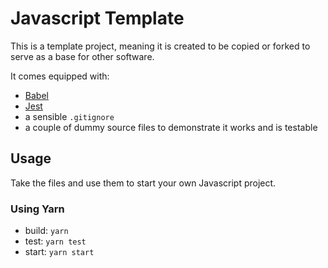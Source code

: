 # Javascript Template

This is a template project, meaning it is created to be copied or forked to serve as a base for other software.

It comes equipped with:

- [Babel](https://babeljs.io/)
- [Jest](https://jestjs.io/)
- a sensible `.gitignore`
- a couple of dummy source files to demonstrate it works and is testable  

## Usage

Take the files and use them to start your own Javascript project.

### Using Yarn

- build: `yarn`
- test: `yarn test`
- start: `yarn start`
